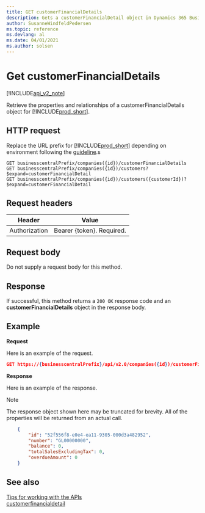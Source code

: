 ```yaml
---
title: GET customerFinancialDetails  
description: Gets a customerFinancialDetail object in Dynamics 365 Business Central.
author: SusanneWindfeldPedersen
ms.topic: reference
ms.devlang: al
ms.date: 04/01/2021
ms.author: solsen
---
```


# Get customerFinancialDetails

[!INCLUDE[api_v2_note](../../../includes/api_v2_note.md)]

Retrieve the properties and relationships of a customerFinancialDetails object for [!INCLUDE[prod_short](../../../includes/prod_short.md)].

## HTTP request
Replace the URL prefix for [!INCLUDE[prod_short](../../../includes/prod_short.md)] depending on environment following the [guideline](../../v2.0/endpoints-apis-for-dynamics.md).s

```
GET businesscentralPrefix/companies({id})/customerFinancialDetails
GET businesscentralPrefix/companies({id})/customers?$expand=customerFinancialDetail
GET businesscentralPrefix/companies({id})/customers({customerId})?$expand=customerFinancialDetail
```

## Request headers

|Header       |Value                    |
|-------------|-------------------------|
|Authorization|Bearer {token}. Required.|

## Request body
Do not supply a request body for this method.

## Response
If successful, this method returns a ```200 OK``` response code and an **customerFinancialDetails** object in the response body.

## Example

**Request**

Here is an example of the request.
```json
GET https://{businesscentralPrefix}/api/v2.0/companies({id})/customerFinancialDetails
```

**Response**

Here is an example of the response. 

> [!NOTE]  
>   The response object shown here may be truncated for brevity. All of the properties will be returned from an actual call.

```json
    {
        "id": "52f556f8-e0e4-ea11-9305-000d3a482952",
        "number": "GL00000000",
        "balance": 0,
        "totalSalesExcludingTax": 0,
        "overdueAmount": 0
    }  
```

## See also
[Tips for working with the APIs](../../../developer/devenv-connect-apps-tips.md)    
[customerfinancialdetail](../resources/dynamics_customerfinancialdetail.md)    
